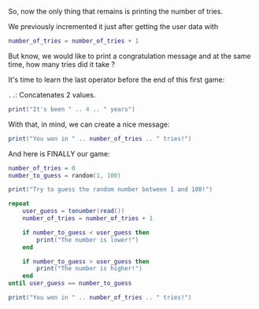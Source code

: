 So, now the only thing that remains is printing the number of tries.

We previously incremented it just after getting the user data with

```lua
number_of_tries = number_of_tries + 1
```

But know, we would like to print a congratulation message and at the same time, how many tries did it take ?

It's time to learn the last operator before the end of this first game:

`..`: Concatenates 2 values. 

<div class="runner">

```lua
print("It's been " .. 4 .. " years")
```

</div>

With that, in mind, we can create a nice message:

```lua
print("You won in " .. number_of_tries .. " tries!")
```

And here is FINALLY our game:

<div class="runner">

```lua
number_of_tries = 0
number_to_guess = random(1, 100)

print("Try to guess the random number between 1 and 100!")

repeat
	user_guess = tonumber(read())
	number_of_tries = number_of_tries + 1

	if number_to_guess < user_guess then
		print("The number is lower!")
	end

	if number_to_guess > user_guess then
		print("The number is higher!")
	end
until user_guess == number_to_guess

print("You won in " .. number_of_tries .. " tries!")

```

</div>
